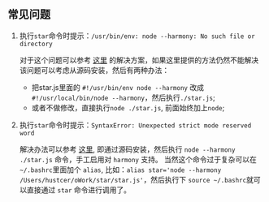 
## 常见问题

1. 执行`star`命令时提示：`/usr/bin/env: node --harmony: No such file or directory`

    对于这个问题可以参考 [这里](https://github.com/joyent/node/issues/3911) 的解决方案，如果这里提供的方法仍然不能解决该问题可以考虑从源码安装，然后有两种办法：

    - 把star.js里面的 `#!/usr/bin/env node --harmony` 改成 `#!/usr/local/bin/node --harmony`，然后执行`./star.js`;
    - 或者不做修改，直接执行`node ./star.js`, 前面始终加上`node`;

2. 执行`star`命令时提示：`SyntaxError: Unexpected strict mode reserved word`

    解决办法可以参考 [这里](https://github.com/hustcer/star/issues/24), 即通过源码安装，然后执行 `node --harmony ./star.js` 命令，手工启用对 `harmony` 支持。
当然这个命令过于复杂可以在`~/.bashrc`里面加个 `alias`, 比如：`alias star='node --harmony /Users/hustcer/oWork/star/star.js'`，然后执行下 `source ~/.bashrc`就可以直接通过 `star` 命令进行调用了。
